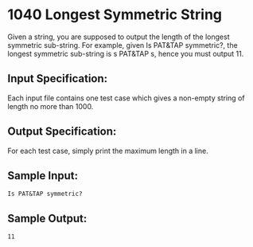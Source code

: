 # 1040 Longest Symmetric String
Given a string, you are supposed to output the length of the longest symmetric sub-string. For example, given Is PAT&TAP symmetric?, the longest symmetric sub-string is s PAT&TAP s, hence you must output 11.

## Input Specification:
Each input file contains one test case which gives a non-empty string of length no more than 1000.

## Output Specification:
For each test case, simply print the maximum length in a line.

## Sample Input:
    Is PAT&TAP symmetric?

## Sample Output:
    11